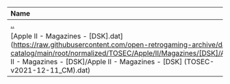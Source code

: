 |Name|Size|
|:---|---:|
|[..](../index.html)|DIR|
|[Apple II - Magazines - [DSK].dat](https://raw.githubusercontent.com/open-retrogaming-archive/dat-catalog/main/root/normalized/TOSEC/Apple/II/Magazines/[DSK]/Apple II - Magazines - [DSK]/Apple II - Magazines - [DSK] (TOSEC-v2021-12-11_CM).dat)|3730|
